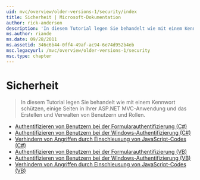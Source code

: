 ```yaml
---
uid: mvc/overview/older-versions-1/security/index
title: Sicherheit | Microsoft-Dokumentation
author: rick-anderson
description: 'In diesem Tutorial legen Sie behandelt wie mit einem Kennwort schützen, einige Seiten in Ihrer ASP.NET MVC-Anwendung und das Erstellen und Verwalten von Benutzern und Rollen.'
ms.author: riande
ms.date: 09/28/2011
ms.assetid: 346c6b44-0ff4-49af-ac94-6e74d952b4eb
msc.legacyurl: /mvc/overview/older-versions-1/security
msc.type: chapter
---
```

<a name="security"></a>Sicherheit
====================
> In diesem Tutorial legen Sie behandelt wie mit einem Kennwort schützen, einige Seiten in Ihrer ASP.NET MVC-Anwendung und das Erstellen und Verwalten von Benutzern und Rollen.


- [Authentifizieren von Benutzern bei der Formularauthentifizierung (C#)](authenticating-users-with-forms-authentication-cs.md)
- [Authentifizieren von Benutzern bei der Windows-Authentifizierung (C#)](authenticating-users-with-windows-authentication-cs.md)
- [Verhindern von Angriffen durch Einschleusung von JavaScript-Codes (C#)](preventing-javascript-injection-attacks-cs.md)
- [Authentifizieren von Benutzern bei der Formularauthentifizierung (VB)](authenticating-users-with-forms-authentication-vb.md)
- [Authentifizieren von Benutzern bei der Windows-Authentifizierung (VB)](authenticating-users-with-windows-authentication-vb.md)
- [Verhindern von Angriffen durch Einschleusung von JavaScript-Codes (VB)](preventing-javascript-injection-attacks-vb.md)
